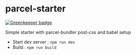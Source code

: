 # parcel-starter

[![Greenkeeper badge](https://badges.greenkeeper.io/elcoosp/parcel-starter.svg)](https://greenkeeper.io/)

Simple starter with parcel-bundler post-css and babel setup

* Start dev server : `npm run dev`
* Build : `npm run build`
